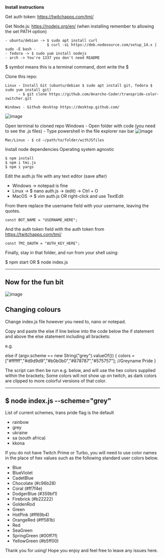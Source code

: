 
**Install instructions**

Get auth token: https://twitchapps.com/tmi/

Get Node.js: https://nodejs.org/en/ (when installing remember to allowing the set PATH option)
    
    - ubuntu/debian -> $ sudo apt install curl
                       $ curl -sL https://deb.nodesource.com/setup_14.x | sudo -E bash -
    - fedora -> $ sudo yum install nodejs
    - arch -> You're 1337 you don't need README
       
$ symbol means this is a terminal command, dont write the $

Clone this repo:

    Linux - Install Git (ubuntu/debian $ sudo apt install git, fedora $ sudo yum install git)
          - $ git clone https://github.com/Anarcho-Coder/transpride-color-switcher.git
          
    Windows - Github desktop https://desktop.github.com/
    
![image](https://user-images.githubusercontent.com/103317937/162592385-cf7e5800-2842-4b1c-8e97-4dba81e2b116.png)

    
Open terminal to cloned repo
    Windows - Open folder with code (you need to see the .js files)
            - Type powershell in the file explorer nav bar
    ![image](https://user-images.githubusercontent.com/103317937/162575046-dba5d9e5-fcc3-413e-a569-153ed7872699.png)
    
    Mac/Linux - $ cd ~/path/to/folder/withJSfiles
    
Install node dependencies
    Operating system agnostic
    
    $ npm install
    $ npm i tmi.js
    $ npm i yargs
    
 
 Edit the auth.js file with any text editor (save after)
   - Windows -> notepad is fine
   - Linux -> $ nano auth.js -> (edit) -> Ctrl + O
   - MacOS -> $ vim auth.js OR right-click and use TextEdit
    


From there replace the username field with your username, leaving the quotes.
    
    const BOT_NAME = "USERNAME_HERE"; 
    
    
And the auth token field with the auth token from https://twitchapps.com/tmi/
    
    const TMI_OAUTH = "AUTH_KEY_HERE"; 
    
   
Finally, stay in that folder, and run from your shell using:
   
   $ npm start
OR
   $ node index.js

--------------------
Now for the fun bit
--------------------
![image](https://user-images.githubusercontent.com/103317937/162575415-53d3dac3-5494-4248-b4f8-05fa02ae3120.png)

Changing colours
---------------------------------------------------------------
Change index.js file however you need to, nano or notepad.

Copy and paste the else if line below into the code below the if statement and above the else statement including all brackets:

e.g.

else if (argv.scheme == new String("grey").valueOf()) {
                colors = ["#ffffff","#d9d9d9","#b0b0b0","#878787","#575757"]; //Greyname Pride
}

The script can then be run e.g. below, and will use the hex colors supplied within the brackets; 
Some colors will not show up on twitch, as dark colors are clipped to more colorful versions of that color. 

---------------------------------------
$ node index.js --scheme="grey" 
---------------------------------------
List of current schemes, trans pride flag is the default
- rainbow
- grey
- ukraine
- sa (south africa)
- kkona

If you do not have Twitch Prime or Turbo, you will need to use color names in the place of hex values such as the following standard user colors below.

- Blue
- BlueViolet
- CadetBlue
- Chocolate (#c96b28)
- Coral (#ff7f4e)
- DodgerBlue (#359bf1)
- Firebrick (#b22222)
- GoldenRod
- Green
- HotPink (#ff69b4)
- OrangeRed (#ff581b)
- Red
- SeaGreen
- SpringGreen (#00ff7f)
- YellowGreen (#b5ff00)

Thank you for using! Hope you enjoy and feel free to leave any issues here.
